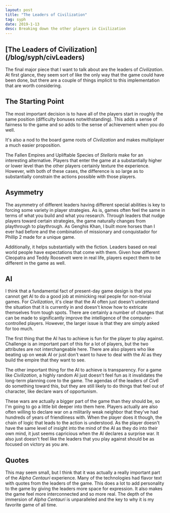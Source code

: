 ```yaml
---
layout: post
title: "The Leaders of Civilization"
tag: syph
date: 2019-1-13
desc: Breaking down the other players in Civilization
---
```

<h2>[The Leaders of Civilization](/blog/syph/civLeaders)</h2>

The final major piece that I want to talk about are the leaders of *Civilization*. At first glance, they seem sort of like the only way that the game could have been done, but there are a couple of things implicit to this implementation that are worth considering.

## The Starting Point

The most important decision is to have all of the players start in roughly the same position (difficulty bonuses notwithstanding). This adds a sense of fairness to the game and so adds to the sense of achievement when you do well.


It's also a nod to the board game roots of *Civilization* and makes multiplayer a much easier proposition.


The Fallen Empires and Upliftable Species of *Stellaris* make for an interesting alternative. Players that enter the game at a substantially higher or lower level than the other players certainly texture the experience. However, with both of these cases, the difference is so large as to substantially constrain the actions possible with those players.

## Asymmetry

The asymmetry of different leaders having different special abilities is key to forcing some variety in player strategies. As is, games often feel the same in terms of what you build and what you research. Through leaders that nudge players toward certain strategies, the game naturally changes from playthrough to playthrough. As Genghis Khan, I built more horses than I ever had before and the combination of missionary and conquistador for Phillip 2 made for a unique game.


Additionally, it helps substantially with the fiction. Leaders based on real world people have expectations that come with them. Given how different Cleopatra and Teddy Roosevelt were in real life, players expect them to be different in the game as well.

## AI

I think that a fundamental fact of present-day game design is that you cannot get AI to do a good job at mimicking real people for non-trivial games. For *Civilization*, it's clear that the AI often just doesn't understand the situation that it is currently in and doesn't know how to extricate themselves from tough spots. There are certainly a number of changes that can be made to significantly improve the intelligence of the computer-controlled players. However, the larger issue is that they are simply asked for too much.


The first thing that the AI has to achieve is fun for the player to play against. Challenge is an important part of this for a lot of players, but the two attributes are not interchangeable here. There are also players who like beating up on weak AI or just don't want to have to deal with the AI as they build the empire that they want to see.


The other important thing for the AI to achieve is transparency. For a game like *Civilization*, a highly random AI just doesn't feel fun as it invalidates the long-term planning core to the game. The agendas of the leaders of *Civ6* do something toward this, but they are still likely to do things that feel out of character, like declare wars of opportunism.


These wars are actually a bigger part of the game than they should be, so I'm going to go a little bit deeper into them here. Players actually are also often willing to declare war on a militarily weak neighbor that they've had hundreds of years of friendliness with. When the player does it though, the chain of logic that leads to the action is understood. As the player doesn't have the same level of insight into the mind of the AI as they do into their own mind, it just seems capricious when the AI declares a surprise war. It also just doesn't feel like the leaders that you play against should be as focused on victory as you are.

## Quotes

This may seem small, but I think that it was actually a really important part of the *Alpha Centauri* experience. Many of the technologies had flavor text with quotes from the leaders of the game. This does a lot to add personality to the game by giving the leaders more space for expression. It also makes the game feel more interconnected and so more real. The depth of the immersion of *Alpha Centauri* is unparalleled and the key to why it is my favorite game of all time.

